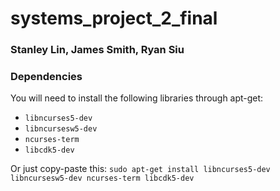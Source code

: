# systems_project_2_final
### Stanley Lin, James Smith, Ryan Siu

### Dependencies
You will need to install the following libraries through apt-get:

* `libncurses5-dev`
* `libncursesw5-dev`
* `ncurses-term`
* `libcdk5-dev`

Or just copy-paste this: `sudo apt-get install libncurses5-dev libncursesw5-dev ncurses-term libcdk5-dev`

